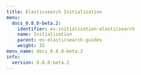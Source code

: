 ```yaml
---
title: Elasticsearch Initialization
menu:
  docs_0.8.0-beta.2:
    identifier: es-initialization-elasticsearch
    name: Initialization
    parent: es-elasticsearch-guides
    weight: 35
menu_name: docs_0.8.0-beta.2
info:
  version: 0.8.0-beta.2
---
```


